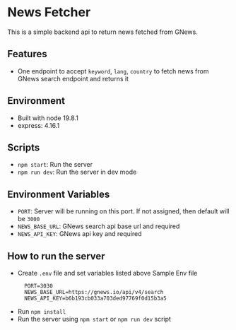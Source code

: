 # News Fetcher

This is a simple backend api to return news fetched from GNews.

## Features

- One endpoint to accept `keyword`, `lang`, `country` to fetch news from GNews search endpoint and returns it

## Environment
- Built with node 19.8.1
- express: 4.16.1

## Scripts
- `npm start`: Run the server
- `npm run dev`: Run the server in dev mode

## Environment Variables
- `PORT`: Server will be running on this port. If not assigned, then default will be `3000`
- `NEWS_BASE_URL`: GNews search api base url and required
- `NEWS_API_KEY`: GNews api key and required

## How to run the server
- Create `.env` file and set variables listed above
 Sample Env file
  ```
    PORT=3030
    NEWS_BASE_URL=https://gnews.io/api/v4/search
    NEWS_API_KEY=b6b193cb033a703ded97769f0d15b3a5
  ```
- Run `npm install`
- Run the server using `npm start` or `npm run dev` script